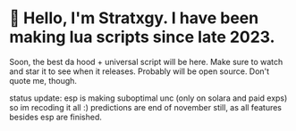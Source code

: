 # 👋 Hello, I'm Stratxgy. I have been making lua scripts since late 2023.
Soon, the best da hood + universal script will be here. 
Make sure to watch and star it to see when it releases.
Probably will be open source. Don't quote me, though.


status update: esp is making suboptimal unc (only on solara and paid exps) so im recoding it all :)
predictions are end of november still, as all features besides esp are finished.
